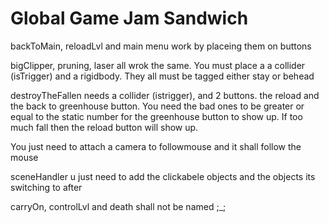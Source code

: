 # Global Game Jam Sandwich
 
backToMain, reloadLvl and main menu work by placeing them on buttons

bigClipper, pruning, laser all wrok the same. You must place a a collider (isTrigger) and a rigidbody. They all must be tagged either stay or behead

destroyTheFallen needs a collider (istrigger), and 2 buttons. the reload and the back to greenhouse button. You need the bad ones to be greater or equal to the static number for the greenhouse button to show up. If too much fall then the reload button will show up.

You just need to attach a camera to followmouse and it shall follow the mouse

sceneHandler u just need to add the clickabele objects and the objects its switching to after

carryOn, controlLvl and death shall not be named ;_;
